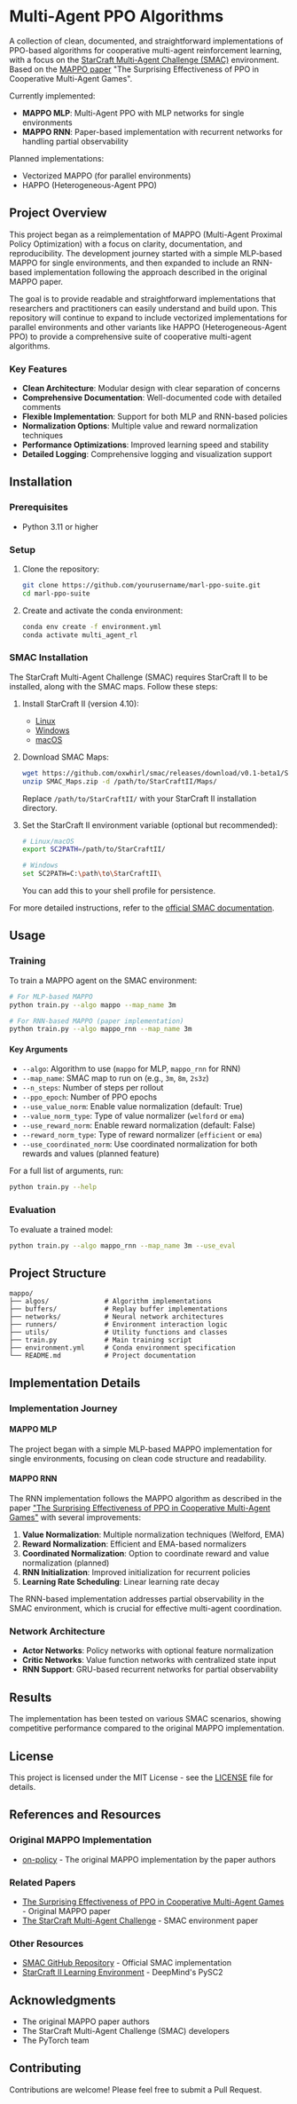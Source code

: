 # Multi-Agent PPO Algorithms

A collection of clean, documented, and straightforward implementations of PPO-based algorithms for cooperative multi-agent reinforcement learning, with a focus on the [StarCraft Multi-Agent Challenge (SMAC)](https://github.com/oxwhirl/smac) environment. Based on the [MAPPO paper](https://arxiv.org/abs/2103.01955) "The Surprising Effectiveness of PPO in Cooperative Multi-Agent Games".

Currently implemented:

- **MAPPO MLP**: Multi-Agent PPO with MLP networks for single environments
- **MAPPO RNN**: Paper-based implementation with recurrent networks for handling partial observability

Planned implementations:

- Vectorized MAPPO (for parallel environments)
- HAPPO (Heterogeneous-Agent PPO)

## Project Overview

This project began as a reimplementation of MAPPO (Multi-Agent Proximal Policy Optimization) with a focus on clarity, documentation, and reproducibility. The development journey started with a simple MLP-based MAPPO for single environments, and then expanded to include an RNN-based implementation following the approach described in the original MAPPO paper.

The goal is to provide readable and straightforward implementations that researchers and practitioners can easily understand and build upon. This repository will continue to expand to include vectorized implementations for parallel environments and other variants like HAPPO (Heterogeneous-Agent PPO) to provide a comprehensive suite of cooperative multi-agent algorithms.

### Key Features

- **Clean Architecture**: Modular design with clear separation of concerns
- **Comprehensive Documentation**: Well-documented code with detailed comments
- **Flexible Implementation**: Support for both MLP and RNN-based policies
- **Normalization Options**: Multiple value and reward normalization techniques
- **Performance Optimizations**: Improved learning speed and stability
- **Detailed Logging**: Comprehensive logging and visualization support

## Installation

### Prerequisites

- Python 3.11 or higher

### Setup

1. Clone the repository:

   ```bash
   git clone https://github.com/yourusername/marl-ppo-suite.git
   cd marl-ppo-suite
   ```

2. Create and activate the conda environment:
   ```bash
   conda env create -f environment.yml
   conda activate multi_agent_rl
   ```

### SMAC Installation

The StarCraft Multi-Agent Challenge (SMAC) requires StarCraft II to be installed, along with the SMAC maps. Follow these steps:

1. Install StarCraft II (version 4.10):

   - [Linux](https://github.com/Blizzard/s2client-proto#downloads)
   - [Windows](https://starcraft2.com/)
   - [macOS](https://starcraft2.com/)

2. Download SMAC Maps:

   ```bash
   wget https://github.com/oxwhirl/smac/releases/download/v0.1-beta1/SMAC_Maps.zip
   unzip SMAC_Maps.zip -d /path/to/StarCraftII/Maps/
   ```

   Replace `/path/to/StarCraftII/` with your StarCraft II installation directory.

3. Set the StarCraft II environment variable (optional but recommended):

   ```bash
   # Linux/macOS
   export SC2PATH=/path/to/StarCraftII/

   # Windows
   set SC2PATH=C:\path\to\StarCraftII\
   ```

   You can add this to your shell profile for persistence.

For more detailed instructions, refer to the [official SMAC documentation](https://github.com/oxwhirl/smac).

## Usage

### Training

To train a MAPPO agent on the SMAC environment:

```bash
# For MLP-based MAPPO
python train.py --algo mappo --map_name 3m

# For RNN-based MAPPO (paper implementation)
python train.py --algo mappo_rnn --map_name 3m
```

#### Key Arguments

- `--algo`: Algorithm to use (`mappo` for MLP, `mappo_rnn` for RNN)
- `--map_name`: SMAC map to run on (e.g., `3m`, `8m`, `2s3z`)
- `--n_steps`: Number of steps per rollout
- `--ppo_epoch`: Number of PPO epochs
- `--use_value_norm`: Enable value normalization (default: True)
- `--value_norm_type`: Type of value normalizer (`welford` or `ema`)
- `--use_reward_norm`: Enable reward normalization (default: False)
- `--reward_norm_type`: Type of reward normalizer (`efficient` or `ema`)
- `--use_coordinated_norm`: Use coordinated normalization for both rewards and values (planned feature)

For a full list of arguments, run:

```bash
python train.py --help
```

### Evaluation

To evaluate a trained model:

```bash
python train.py --algo mappo_rnn --map_name 3m --use_eval
```

## Project Structure

```
mappo/
├── algos/              # Algorithm implementations
├── buffers/            # Replay buffer implementations
├── networks/           # Neural network architectures
├── runners/            # Environment interaction logic
├── utils/              # Utility functions and classes
├── train.py            # Main training script
├── environment.yml     # Conda environment specification
└── README.md           # Project documentation
```

## Implementation Details

### Implementation Journey

#### MAPPO MLP

The project began with a simple MLP-based MAPPO implementation for single environments, focusing on clean code structure and readability.

#### MAPPO RNN

The RNN implementation follows the MAPPO algorithm as described in the paper ["The Surprising Effectiveness of PPO in Cooperative Multi-Agent Games"](https://arxiv.org/abs/2103.01955) with several improvements:

1. **Value Normalization**: Multiple normalization techniques (Welford, EMA)
2. **Reward Normalization**: Efficient and EMA-based normalizers
3. **Coordinated Normalization**: Option to coordinate reward and value normalization (planned)
4. **RNN Initialization**: Improved initialization for recurrent policies
5. **Learning Rate Scheduling**: Linear learning rate decay

The RNN-based implementation addresses partial observability in the SMAC environment, which is crucial for effective multi-agent coordination.

### Network Architecture

- **Actor Networks**: Policy networks with optional feature normalization
- **Critic Networks**: Value function networks with centralized state input
- **RNN Support**: GRU-based recurrent networks for partial observability

## Results

The implementation has been tested on various SMAC scenarios, showing competitive performance compared to the original MAPPO implementation.

## License

This project is licensed under the MIT License - see the [LICENSE](LICENSE) file for details.

## References and Resources

### Original MAPPO Implementation

- [on-policy](https://github.com/marlbenchmark/on-policy) - The original MAPPO implementation by the paper authors

### Related Papers

- [The Surprising Effectiveness of PPO in Cooperative Multi-Agent Games](https://arxiv.org/abs/2103.01955) - Original MAPPO paper
- [The StarCraft Multi-Agent Challenge](https://arxiv.org/abs/1902.04043) - SMAC environment paper

### Other Resources

- [SMAC GitHub Repository](https://github.com/oxwhirl/smac) - Official SMAC implementation
- [StarCraft II Learning Environment](https://github.com/deepmind/pysc2) - DeepMind's PySC2

## Acknowledgments

- The original MAPPO paper authors
- The StarCraft Multi-Agent Challenge (SMAC) developers
- The PyTorch team

## Contributing

Contributions are welcome! Please feel free to submit a Pull Request.
